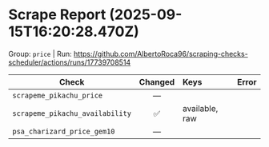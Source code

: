# Scrape Report (2025-09-15T16:20:28.470Z)

Group: `price`  |  Run: https://github.com/AlbertoRoca96/scraping-checks-scheduler/actions/runs/17739708514

| Check | Changed | Keys | Error |
|---|:---:|:--|:--|
| `scrapeme_pikachu_price` | — |  |  |
| `scrapeme_pikachu_availability` | ✅ | available, raw |  |
| `psa_charizard_price_gem10` | — |  |  |
